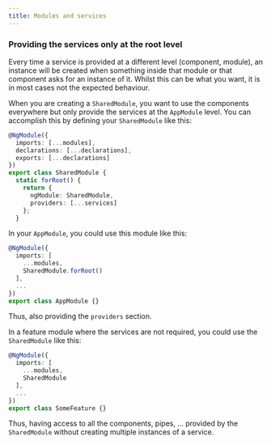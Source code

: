 ```yaml
---
title: Modules and services
---
```

### Providing the services only at the root level

Every time a service is provided at a different level (component, module), an instance will be created when something inside that module or that component asks for an instance of it. Whilst this can be what you want, it is in most cases not the expected behaviour. 

When you are creating a `SharedModule`, you want to use the components everywhere but only provide the services at the `AppModule` level. You can accomplish this by defining your `SharedModule` like this:

```ts
@NgModule({
  imports: [...modules],
  declarations: [...declarations],
  exports: [...declarations]
})
export class SharedModule {
  static forRoot() {
    return {
      ngModule: SharedModule,
      providers: [...services]
    };
  }
```

In your `AppModule`, you could use this module like this:

```ts
@NgModule({
  imports: [
  	...modules,
  	SharedModule.forRoot()
  ],
  ...
})
export class AppModule {}
```

Thus, also providing the `providers` section.

In a feature module where the services are not required, you could use the `SharedModule` like this:

```ts
@NgModule({
  imports: [
  	...modules,
  	SharedModule
  ],
  ...
})
export class SomeFeature {}
```

Thus, having access to all the components, pipes, ... provided by the `SharedModule` without creating multiple instances of a service.
